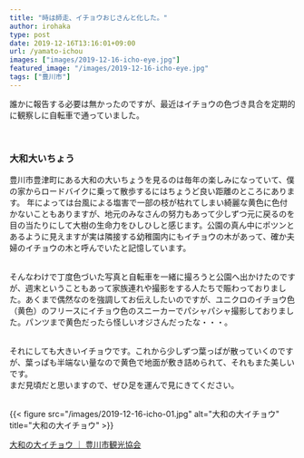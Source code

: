 ```yaml
---
title: "時は師走、イチョウおじさんと化した。"
author: irohaka
type: post
date: 2019-12-16T13:16:01+09:00
url: /yamato-ichou
images: ["images/2019-12-16-icho-eye.jpg"]
featured_image: "/images/2019-12-16-icho-eye.jpg"
tags: ["豊川市"]
---
```


誰かに報告する必要は無かったのですが、最近はイチョウの色づき具合を定期的に観察しに自転車で通っていました。
<!--more-->

<br>

### 大和大いちょう
豊川市豊津町にある大和の大いちょうを見るのは毎年の楽しみになっていて、僕の家からロードバイクに乗って散歩するにはちょうど良い距離のところにあります。 
年によっては台風による塩害で一部の枝が枯れてしまい綺麗な黄色に色付かないこともありますが、地元のみなさんの努力もあって少しずつ元に戻るのを目の当たりにして大樹の生命力をひしひしと感じます。公園の真ん中にポツンとあるように見えますが実は隣接する幼稚園内にもイチョウの木があって、確か夫婦のイチョウの木と呼んでいたと記憶しています。  
&nbsp;
<br>  
  
そんなわけで丁度色づいた写真と自転車を一緒に撮ろうと公園へ出かけたのですが、週末ということもあって家族連れや撮影をする人たちで賑わっておりました。あくまで偶然なのを強調してお伝えしたいのですが、ユニクロのイチョウ色（黄色）のフリースにイチョウ色のスニーカーでパシャパシャ撮影しておりました。パンツまで黄色だったら怪しいオジさんだったな・・・。  
&nbsp;
<br>  

それにしても大きいイチョウです。これから少しずつ葉っぱが散っていくのですが、葉っぱも半端ない量なので黄色で地面が敷き詰められて、それもまた美しいです。  
まだ見頃だと思いますので、ぜひ足を運んで見にきてください。  
&nbsp; 

{{< figure src="/images/2019-12-16-icho-01.jpg" alt="大和の大イチョウ" title="大和の大イチョウ" >}}
&nbsp;  

[大和の大イチョウ ｜ 豊川市観光協会](https://www.toyokawa-map.net/kanko/icho.php)  